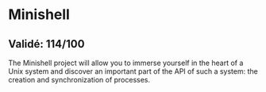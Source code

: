 # Minishell

## Validé: 114/100

The Minishell project will allow you to immerse yourself in the heart of a Unix system and discover an important part of the API of such a system: the creation and synchronization of processes.
